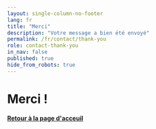 ```yaml
---
layout: single-column-no-footer
lang: fr
title: "Merci"
description: "Votre message a bien été envoyé"
permalink: /fr/contact/thank-you
role: contact-thank-you
in_nav: false
published: true
hide_from_robots: true
---
```


<div class="row small-centered tc" >
  <h1 class="small-centered clish"> Merci !</h1>
</div>

<div class="row small-centered tc" >
  <a href="{{ site.baseurl }}/{{ page.lang }}/"> <h4 class="small-centered clish"> Retour à la page d'acceuil</h4> </a>
</div>